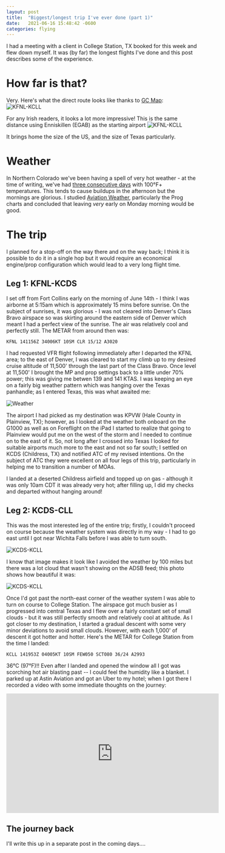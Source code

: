 ```yaml
---
layout: post
title:  "Biggest/longest trip I've ever done (part 1)"
date:   2021-06-16 15:48:42 -0600
categories: flying
---
```

I had a meeting with a client in College Station, TX booked for this week and flew down myself. It was (by far) the longest flights I've done and this post describes some of the experience.

How far is that?
===

Very. Here's what the direct route looks like thanks to [GC Map](https://gcmap.com): ![KFNL-KCLL](/images/2021-06-17/gcmap-fnl-cll.gif)

For any Irish readers, it looks a lot more impressive! This is the same distance using Enniskillen (EGAB) as the starting airport ![KFNL-KCLL](/images/2021-06-17/gcmap-ireland.gif)

It brings home the size of the US, and the size of Texas particularly.

Weather
===

In Northern Colorado we've been having a spell of very hot weather - at the time of writing, we've had [three consecutive days](https://twitter.com/NWSBoulder/status/1405655728656842761) with 100°F+ temperatures. This tends to cause buildups in the afternoon but the mornings are glorious. I studied [Aviation Weather](https://aviationweather.gov), particularly the Prog charts and concluded that leaving *very* early on Monday morning would be good.

The trip
===

I planned for a stop-off on the way there and on the way back; I think it is possible to do it in a single hop but it would require an economical engine/prop configuration which would lead to a very long flight time.

Leg 1: KFNL-KCDS
----

I set off from Fort Collins early on the morning of June 14th - I think I was airborne at 5:15am which is approximately 15 mins before sunrise. On the subject of sunrises, it was glorious - I was not cleared into Denver's Class Bravo airspace so was skirting around the eastern side of Denver which meant I had a perfect view of the sunrise. The air was relatively cool and perfectly still. The METAR from around then was:

```
KFNL 141156Z 34006KT 10SM CLR 15/12 A3020
```

I had requested VFR flight following immediately after I departed the KFNL area; to the east of Denver, I was cleared to start my climb up to my desired cruise altitude of 11,500' through the last part of the Class Bravo. Once level at 11,500' I brought the MP and prop settings back to a little under 70% power; this was giving me betwen 139 and 141 KTAS. I was keeping an eye on a fairly big weather pattern which was hanging over the Texas panhandle; as I entered Texas, this was what awaited me:

![Weather](/images/2021-06-17/wx1.png)

The airport I had picked as my destination was KPVW (Hale County in Plainview, TX); however, as I looked at the weather both onboard on the G1000 as well as on Foreflight on the iPad I started to realize that going to Plainview would put me on the west of the storm and I needed to continue on to the east of it. So, not long after I crossed into Texas I looked for suitable airports much more to the east and not so far south; I settled on KCDS (Childress, TX) and notified ATC of my revised intentions. On the subject of ATC they were excellent on all four legs of this trip, particularly in helping me to transition a number of MOAs.

I landed at a deserted Childress airfield and topped up on gas - although it was only 10am CDT it was already very hot; after filling up, I did my checks and departed without hanging around!

Leg 2: KCDS-CLL
----
This was the most interested leg of the entire trip; firstly, I couldn't proceed on course because the weather system was directly in my way - I had to go east until I got near Wichita Falls before I was able to turn south.

![KCDS-KCLL](/images/2021-06-17/wx1.png)

I know that image makes it look like I avoided the weather by 100 miles but there was a lot cloud that wasn't showing on the ADSB feed; this photo shows how beautiful it was:


![KCDS-KCLL](/images/2021-06-17/clouds.png)

Once I'd got past the north-east corner of the weather system I was able to turn on course to College Station. The airspace got much busier as I progressed into central Texas and I flew over a fairly constant set of small clouds - but it was still perfectly smooth and relatively cool at altitude. As I got closer to my destination, I started a gradual descent with some very minor deviations to avoid small clouds. However, with each 1,000' of descent it got hotter and hotter. Here's the METAR for College Station from the time I landed:

```
KCLL 141953Z 04005KT 10SM FEW050 SCT080 36/24 A2993
```
36°C (97°F)!! Even after I landed and opened the window all I got was scorching hot air blasting past -- I could feel the humidity like a blanket. I parked up at Astin Aviation and got an Uber to my hotel; when I got there I recorded a video with some immediate thoughts on the journey:

<iframe width="560" height="315" src="https://www.youtube.com/embed/RBqB9R1Z3_M" title="YouTube video player" frameborder="0" allow="accelerometer; autoplay; clipboard-write; encrypted-media; gyroscope; picture-in-picture" allowfullscreen></iframe>

The journey back
---

I'll write this up in a separate post in the coming days....